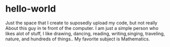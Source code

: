 # hello-world
Just the space that I create to suposedly upload my code, but not really
About this guy in te front of the computer. I am just a simple person who likes alot of stuff, I like drawing, dancing, reading, writing,singing, traveling, nature, and hundreds of things.. My favorite subject is Mathematics.
